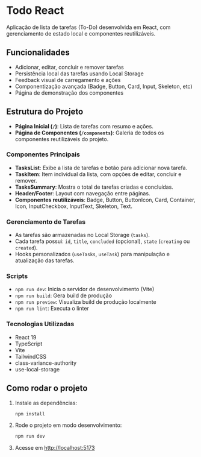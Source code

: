 # Todo React

Aplicação de lista de tarefas (To-Do) desenvolvida em React, com gerenciamento de estado local e componentes reutilizáveis.

## Funcionalidades

- Adicionar, editar, concluir e remover tarefas
- Persistência local das tarefas usando Local Storage
- Feedback visual de carregamento e ações
- Componentização avançada (Badge, Button, Card, Input, Skeleton, etc)
- Página de demonstração dos componentes

## Estrutura do Projeto

- **Página Inicial (`/`)**: Lista de tarefas com resumo e ações.
- **Página de Componentes (`/components`)**: Galeria de todos os componentes reutilizáveis do projeto.

### Componentes Principais

- **TasksList**: Exibe a lista de tarefas e botão para adicionar nova tarefa.
- **TaskItem**: Item individual da lista, com opções de editar, concluir e remover.
- **TasksSummary**: Mostra o total de tarefas criadas e concluídas.
- **Header/Footer**: Layout com navegação entre páginas.
- **Componentes reutilizáveis**: Badge, Button, ButtonIcon, Card, Container, Icon, InputCheckbox, InputText, Skeleton, Text.

### Gerenciamento de Tarefas

- As tarefas são armazenadas no Local Storage (`tasks`).
- Cada tarefa possui: `id`, `title`, `concluded` (opcional), `state` (`creating` ou `created`).
- Hooks personalizados (`useTasks`, `useTask`) para manipulação e atualização das tarefas.

### Scripts

- `npm run dev`: Inicia o servidor de desenvolvimento (Vite)
- `npm run build`: Gera build de produção
- `npm run preview`: Visualiza build de produção localmente
- `npm run lint`: Executa o linter

### Tecnologias Utilizadas

- React 19
- TypeScript
- Vite
- TailwindCSS
- class-variance-authority
- use-local-storage

## Como rodar o projeto

1. Instale as dependências:
   ```bash
   npm install
   ```
2. Rode o projeto em modo desenvolvimento:
   ```bash
   npm run dev
   ```
3. Acesse em [http://localhost:5173](http://localhost:5173)
